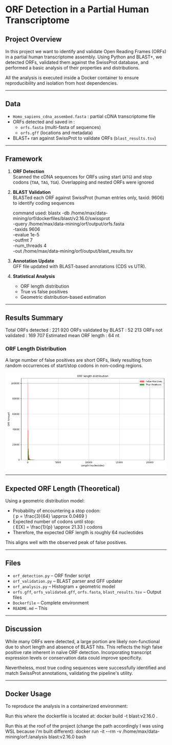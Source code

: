 # ORF Detection in a Partial Human Transcriptome

## Project Overview

In this project we want to identify and validate Open Reading Frames (ORFs) in a partial human transcriptome assembly. Using Python and BLAST+, we detected ORFs, validated them against the SwissProt database, and performed a basic analysis of their properties and distributions.

All the analysis is executed inside a Docker container to ensure reproducibility and isolation from host dependencies.

---

## Data

- `Homo_sapiens_cdna_assembed.fasta` : partial cDNA transcriptome file 
- ORFs detected and saved in :
  - `orfs.fasta` (multi-fasta of sequences)
  - `orfs.gff` (locations and metadata)
- BLAST+ ran against SwissProt to validate ORFs (`blast_results.tsv`)

---

## Framework

1. **ORF Detection**  
   Scanned the cDNA sequences for ORFs using start (`ATG`) and stop codons (`TAA`, `TAG`, `TGA`). Overlapping and nested ORFs were ignored

2. **BLAST Validation**  
   BLASTed each ORF against SwissProt (human entries only, taxid: 9606) to identify coding sequences

   command used: blastx -db /home/max/data-mining/orf/dockerfiles/blast/v2.16.0/swissprot \
       -query /home/max/data-mining/orf/output/orfs.fasta \
       -taxids 9606 \
       -evalue 1e-5 \
       -outfmt 7 \
       -num_threads 4 \
       -out /home/max/data-mining/orf/output/blast_results.tsv

3. **Annotation Update**  
   GFF file updated with BLAST-based annotations (CDS vs UTR).

4. **Statistical Analysis**  
   - ORF length distribution
   - True vs false positives
   - Geometric distribution-based estimation

---

## Results Summary

Total ORFs detected : 221 920
ORFs validated by BLAST : 52 213
ORFs not validated : 169 707
Estimated mean ORF length : 64 nt

### ORF Length Distribution

A large number of false positives are short ORFs, likely resulting from random occurrences of start/stop codons in non-coding regions.

![ORF Length Distribution](orf_length_distribution.png)

---

## Expected ORF Length (Theoretical)

Using a geometric distribution model:

- Probability of encountering a stop codon:  
  \( p = \frac{3}{64} \approx 0.0469 \)
- Expected number of codons until stop:  
  \( E[X] = \frac{1}{p} \approx 21.33 \) codons  
- Therefore, the expected ORF length is roughly 64 nucleotides

This aligns well with the observed peak of false positives.

---

## Files 

- `orf_detection.py` – ORF finder script
- `orf_validation.py` – BLAST parser and GFF updater
- `orf_analysis.py` – Histogram + geometric model
- `orfs.gff`, `orfs_validated.gff`, `orfs.fasta`, `blast_results.tsv` – Output files
- `Dockerfile` – Complete environment
- `README.md` – This

---

## Discussion

While many ORFs were detected, a large portion are likely non-functional due to short length and absence of BLAST hits. This reflects the high false positive rate inherent in naïve ORF detection. Incorporating transcript expression levels or conservation data could improve specificity.

Nevertheless, most true coding sequences were successfully identified and match SwissProt annotations, validating the pipeline's utility.

---

## Docker Usage

To reproduce the analysis in a containerized environment:


Run this where the dockerfile is located at:
docker build -t blast:v2.16.0 .

Run this at the roof of the project (change the path accordingly I was using WSL because i'm built different):
docker run -it --rm -v /home/max/data-mining/orf:/analysis blast:v2.16.0 bash

```bash
